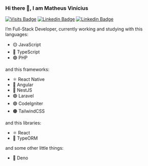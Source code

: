 ### Hi there 👋, I am Matheus Vinícius

[![Visits Badge](https://badges.pufler.dev/visits/mtwzim/mtwzim?style=flat-square)](#) 
[![Linkedin Badge](https://img.shields.io/badge/-mtwzim-blue?style=flat-square&logo=Linkedin&logoColor=white&link=https://www.linkedin.com/in/mtwzim/)](https://www.linkedin.com/in/mtwzim/)
[![Linkedin Badge](https://img.shields.io/badge/-mtwzim@gmail.com-black?style=flat-square&logo=gmail&logoColor=brown&link=mailto:contactmtwzim@gmail.com)](mailto:contactmtwzim@gmail.com)

I’m Full-Stack Developer, currently working and studying with this languages: 
- :yellow_circle: JavaScript 
- :large_blue_circle: TypeScript
- :purple_circle: PHP

and this frameworks:
- ⚛️ React Native
- :large_blue_circle: Angular
- :large_blue_circle: NestJS
- :purple_circle: Laravel
- :purple_circle: CodeIgniter
- :orange_circle: TailwindCSS

and this libraries:
- ⚛️ React
- :large_blue_circle: TypeORM

and some other little things:
- 🐊 Deno 
